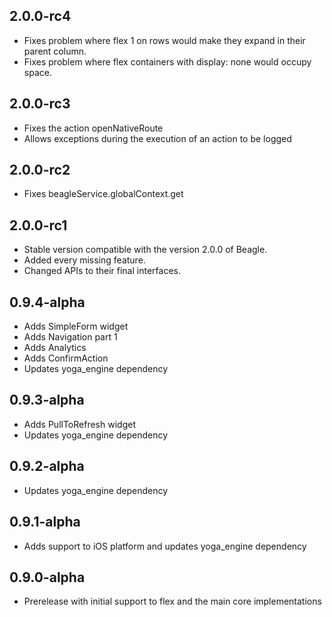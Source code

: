 ## 2.0.0-rc4
* Fixes problem where flex 1 on rows would make they expand in their parent column.
* Fixes problem where flex containers with display: none would occupy space.

## 2.0.0-rc3
* Fixes the action openNativeRoute
* Allows exceptions during the execution of an action to be logged

## 2.0.0-rc2
* Fixes beagleService.globalContext.get

## 2.0.0-rc1
* Stable version compatible with the version 2.0.0 of Beagle.
* Added every missing feature.
* Changed APIs to their final interfaces.

## 0.9.4-alpha

* Adds SimpleForm widget
* Adds Navigation part 1
* Adds Analytics
* Adds ConfirmAction
* Updates yoga_engine dependency

## 0.9.3-alpha

* Adds PullToRefresh widget
* Updates yoga_engine dependency

## 0.9.2-alpha

* Updates yoga_engine dependency

## 0.9.1-alpha

* Adds support to iOS platform and updates yoga_engine dependency

## 0.9.0-alpha

* Prerelease with initial support to flex and the main core implementations
